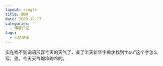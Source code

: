 ```yaml
---
layout: single
title: 齁冷
date: 2009-12-17
categories:
  - 博客日记
tags:
  - 心情随笔
---
```


实在找不到词语形容今天的天气了，查了半天新华字典才找到“hou”这个字怎么写，恩，今天天气齁冷齁冷的。
